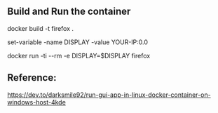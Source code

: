 ## Build and Run the container

docker build -t firefox .

set-variable -name DISPLAY -value YOUR-IP:0.0

docker run -ti --rm -e DISPLAY=$DISPLAY firefox

## Reference:

https://dev.to/darksmile92/run-gui-app-in-linux-docker-container-on-windows-host-4kde



